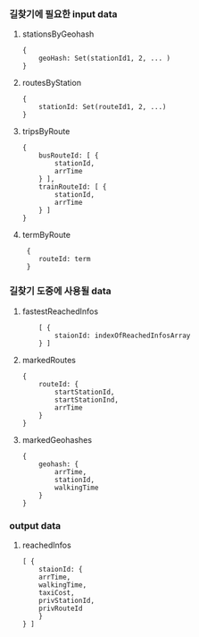 ### 길찾기에 필요한 input data

1. stationsByGeohash

   ```
   {
       geoHash: Set(stationId1, 2, ... )
   }
   ```

2. routesByStation

   ```
   {
       stationId: Set(routeId1, 2, ...)
   }
   ```

3. tripsByRoute
   ```
   {
       busRouteId: [ {
           stationId,
           arrTime
       } ],
       trainRouteId: [ {
           stationId,
           arrTime
       } ]
   }
   ```
4. termByRoute
   ```
    {
       routeId: term
    }
   ```

### 길찾기 도중에 사용될 data

1. fastestReachedInfos

   ```
       [ {
           staionId: indexOfReachedInfosArray
       } ]
   ```

2. markedRoutes

   ```
   {
       routeId: {
           startStationId,
           startStationInd,
           arrTime
       }
   }
   ```

3. markedGeohashes
   ```
   {
       geohash: {
           arrTime,
           stationId,
           walkingTime
       }
   }
   ```

### output data

1. reachedInfos

   ```
   [ {
       staionId: {
       arrTime,
       walkingTime,
       taxiCost,
       privStationId,
       privRouteId
       }
   } ]
   ```
